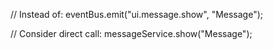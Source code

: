 // Instead of:
eventBus.emit("ui.message.show", "Message");

// Consider direct call:
messageService.show("Message");
